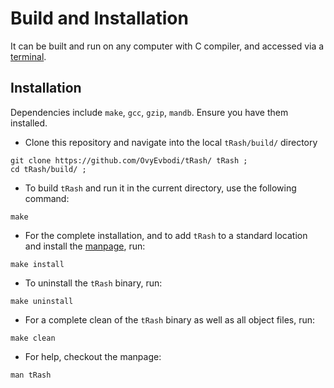 # Build and Installation

It can be built and run on any computer with C compiler, and accessed via a [terminal](https://ubuntu.com/tutorials/command-line-for-beginners).

## Installation

Dependencies include `make`, `gcc`, `gzip`, `mandb`. Ensure you have them installed.

- Clone this repository and navigate into the local `tRash/build/` directory

```shell
git clone https://github.com/OvyEvbodi/tRash/ tRash ;
cd tRash/build/ ;
```

- To build `tRash` and run it in the current directory, use the following command:

```shell
make
```

- For the complete installation, and to add `tRash` to a standard location and install
  the [manpage](https://en.wikipedia.org/wiki/Man_page), run:

```shell
make install
```

- To uninstall the `tRash` binary, run:

```shell
make uninstall
```

- For a complete clean of the `tRash` binary as well as all object files, run:

```shell
make clean
```

- For help, checkout the manpage:

```shell
man tRash
```
